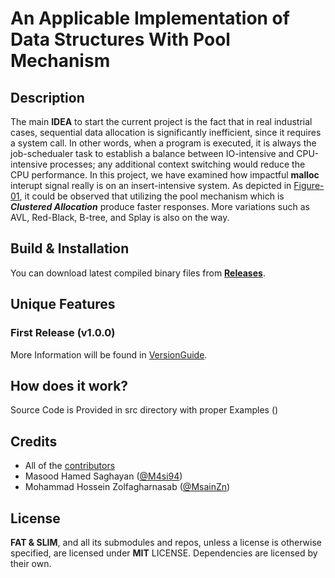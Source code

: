 # An Applicable Implementation of Data Structures With Pool Mechanism

## Description
The main **IDEA** to start the current project is the fact that in real industrial cases, sequential data allocation is significantly inefficient, since it requires a system call. 
In other words, when a program is executed, it is always the job-schedualer task to establish a balance between IO-intensive and CPU-intensive processes; any additional context switching would reduce the CPU performance. In this project, we have examined how impactful **malloc** interupt signal really is on an insert-intensive system.
As depicted in [Figure-01](https://github.com/DataStructureAndAlgorithmBestPractice/DataStructureFactory/BinarySearchTree/BenchMark/Results/plots/plot.png?raw=true), it could be observed that utilizing the pool mechanism which is ***Clustered Allocation*** produce faster responses.
More variations such as AVL, Red-Black, B-tree, and Splay is also on the way.

## Build & Installation

You can download latest compiled binary files from **[Releases](https://github.com/DataStructureAndAlgorithmBestPractice)**.

## Unique Features
### First Release (v1.0.0)
More Information will be found in [VersionGuide]().

## How does it work?
Source Code is Provided in src directory with proper Examples ()

## Credits
- All of the <a href="https://github.com/DataStructureAndAlgorithmBestPractice">contributors</a> 
- Masood Hamed Saghayan (<a href="https://github.com/M4si94">@M4si94</a>)
- Mohammad Hossein Zolfagharnasab (<a href="https://github.com/MsainZn">@MsainZn</a>)


## License
**FAT & SLIM**, and all its submodules and repos, unless a license is otherwise specified, are licensed under **MIT** LICENSE.
Dependencies are licensed by their own.



